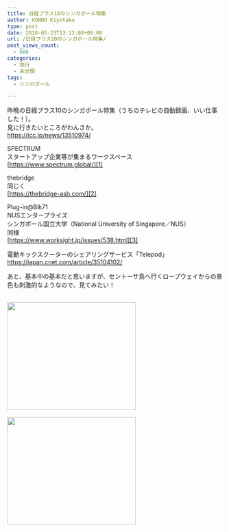 ```yaml
---
title: 日経プラス10のシンガポール特集
author: KONNO Kiyotaka
type: post
date: 2018-05-23T13:13:08+00:00
url: /日経プラス10のシンガポール特集/
post_views_count:
  - 686
categories:
  - 旅行
  - 未分類
tags:
  - シンガポール

---
```

昨晩の日経プラス10のシンガポール特集（うちのテレビの自動録画、いい仕事した！）。  
見に行きたいところがわんさか。  
<https://jcc.jp/news/13510974/>

SPECTRUM  
スタートアップ企業等が集まるワークスペース  
[https://www.spectrum.global/][1]

thebridge  
同じく  
[https://thebridge-asb.com/][2]

Plug-in@Blk71  
NUSエンタープライズ  
シンガポール国立大学（National University of Singapore／NUS）  
同様  
[https://www.worksight.jp/issues/538.html][3]

電動キックスクーターのシェアリングサービス「Telepod」  
<https://japan.cnet.com/article/35104102/>

あと、基本中の基本だと思いますが、セントーサ島へ行くロープウェイからの景色も刺激的なようなので、見てみたい！

<a href="https://px.a8.net/svt/ejp?a8mat=2ZH8I2+BG00XU+3EIU+60H7L" target="_blank" rel="nofollow"><br /> <img width="300" height="250" alt="" src="https://www25.a8.net/svt/bgt?aid=180523082692&wid=003&eno=01&mid=s00000015879001010000&mc=1" border="0" /></a>  
<img width="1" height="1" alt="" src="https://i1.wp.com/www13.a8.net/0.gif?resize=1%2C1&#038;ssl=1" border="0" data-recalc-dims="1" /> <a href="https://px.a8.net/svt/ejp?a8mat=2ZH8I2+BE7Q4I+2ZBM+1TJ6K1" target="_blank" rel="nofollow"><br /> <img width="300" height="250" alt="" src="https://www22.a8.net/svt/bgt?aid=180523082689&wid=003&eno=01&mid=s00000013909011007000&mc=1" border="0" /></a>  
<img width="1" height="1" alt="" src="https://i2.wp.com/www11.a8.net/0.gif?resize=1%2C1&#038;ssl=1" border="0" data-recalc-dims="1" />

 [1]: https://l.facebook.com/l.php?u=https%3A%2F%2Fwww.spectrum.global%2F&h=ATNnQUL77RkoNkn3mD_6jUaAuIH5QqY-SR8Alnp6w4BaRecj0arz0R2x6F5PSU_1UR2ncIpu3jQH33YjoIT6GYgLvTWQ0BdwFrO-6O0hKHqWg7gHy43ID6-WyuZGpUOHrCs
 [2]: https://l.facebook.com/l.php?u=https%3A%2F%2Fthebridge-asb.com%2F&h=ATMYtpVIssrrBoy4GtbcWMkL6zrDQ5QWICCvPk4QX2krfvokOsMrWrLc2Onj7ESHNHKZZh40hy35mK_wBDxwMV6OrDTY3W5IjeMjK4EYU0mEeXmdB3XZ7DgoguuvBS-G1QMFOUNLamyrIklL
 [3]: https://l.facebook.com/l.php?u=https%3A%2F%2Fwww.worksight.jp%2Fissues%2F538.html&h=ATO5aQOnbPo57kekhdhIQGtiOpC3ZkYA0ZIqaNRzLaOkULZ903DvcmCY5pZoRuMpPsddCH7aQd0-MRbeR-Iv_2h896bPlNA_NBbcnIKYuxYD-q64hf4-F3YucRJfJyikoqM
